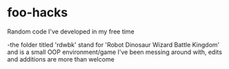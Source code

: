 foo-hacks
=========

Random code I've developed in my free time

-the folder titled 'rdwbk' stand for 'Robot Dinosaur Wizard Battle Kingdom' and is a small OOP environment/game
I've been messing around with, edits and additions are more than welcome
